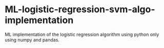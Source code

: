 # ML-logistic-regression-svm-algo-implementation
ML implementation of the logistic regression algorithm using python only using numpy and pandas.
